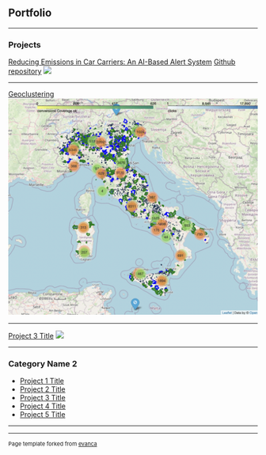 ## Portfolio

---

### Projects

[Reducing Emissions in Car Carriers: An AI-Based Alert System](/sound_classification)
[Github repository](https://github.com/giacomo-lab/sounds_classification)
<img src="images/dummy_thumbnail.jpg?raw=true"/>

---

[Geoclustering](/sample_page)
<img src="images/map_geoclustering.png?raw=true"/>

---

[Project 3 Title](http://example.com/)
<img src="images/dummy_thumbnail.jpg?raw=true"/>

---

### Category Name 2

- [Project 1 Title](http://example.com/)
- [Project 2 Title](http://example.com/)
- [Project 3 Title](http://example.com/)
- [Project 4 Title](http://example.com/)
- [Project 5 Title](http://example.com/)

---




---
<p style="font-size:11px">Page template forked from <a href="https://github.com/evanca/quick-portfolio">evanca</a></p>
<!-- Remove above link if you don't want to attibute -->
